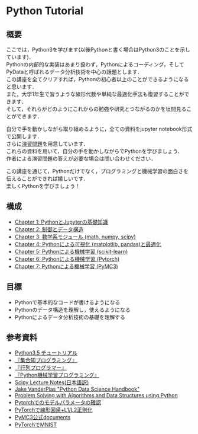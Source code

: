 # Python Tutorial

## 概要
ここでは，Python3を学びます(以後Pythonと書く場合はPython3のことを示しています)．  
Pythonの内部的な実装はあまり扱わず，Pythonによるコーディング，そしてPyDataと呼ばれるデータ分析技術を中心の話題とします．  
この講座を全てクリアすれば，Pythonの初心者以上のことができるようになると思います．  
また，大学1年生で習うような線形代数や単純な最適化手法も復習することができます．  
そして，それらがどのようにこれからの勉強や研究とつながるのかを垣間見ることができます．

自分で手を動かしながら取り組めるように，全ての資料をjupyter notebook形式で公開します．  
さらに[演習問題](./exercise/questions.md)を用意しています．  
これらの資料を用いて，自分の手を動かしながらでPythonを学びましょう．  
作者による演習問題の答えが必要な場合は問い合わせください．　

この講座を通じて，Pythonだけでなく，プログラミングと機械学習の面白さを伝えることができれば嬉しいです．  
楽しくPythonを学びましょう！

## 構成
- [Chapter 1: PythonとJupyterの基礎知識](./text/Chapter1.ipynb)
- [Chapter 2: 制御とデータ構造](./text/Chapter2.ipynb)
- [Chapter 3: 数学系モジュール (math, numpy, scipy)](./text/Chapter3.ipynb)
- [Chapter 4: Pythonによる可視化 (matplotlib, pandas)と最適化](./text/Chapter4.ipynb)
- [Chapter 5: Pythonによる機械学習 (scikit-learn)](./text/Chapter5.ipynb)
- [Chapter 6: Pythonによる機械学習 (Pytorch)](./text/Chapter6.ipynb)
- [Chapter 7: Pythonによる機械学習 (PyMC3)](./text/Chapter7.ipynb)

## 目標
- Pythonで基本的なコードが書けるようになる
- Pythonのデータ構造を理解し，使えるようになる
- Pythonによるデータ分析技術の基礎を理解する

## 参考資料
- [Python3.5 チュートリアル](https://docs.python.jp/3.5/tutorial/index.html)
- [『集合知プログラミング』](http://amzn.asia/40lmJVE)
- [『行列プログラマー』](http://amzn.asia/iJRaEkZ)
- [『Python機械学習プログラミング』](http://amzn.asia/61GtTE2)
- [Scipy Lecture Notes(日本語訳)](http://www.turbare.net/transl/scipy-lecture-notes/index.html)
- [Jake VanderPlas "Python Data Science Handbook"](https://jakevdp.github.io/PythonDataScienceHandbook/)
- [Problem Solving with Algorithms and Data Structures using Python](https://interactivepython.org/runestone/static/pythonds/index.html)
- [Pytorchでのモデルパラメータの確認](https://tzmi.hatenablog.com/entry/2021/04/30/105227)
- [PyTorchで線形回帰+L1/L2正則化](https://qiita.com/tabintone/items/790729a89ed84bb21b74)
- [PyMC3公式documents](https://docs.pymc.io/nb_tutorials/index.html)
- [PyTorchでMNIST](https://qiita.com/fukuit/items/215ef75113d97560e599)

